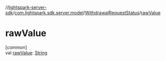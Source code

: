 //[lightspark-server-sdk](../../../index.md)/[com.lightspark.sdk.server.model](../index.md)/[WithdrawalRequestStatus](index.md)/[rawValue](raw-value.md)

# rawValue

[common]\
val [rawValue](raw-value.md): [String](https://kotlinlang.org/api/latest/jvm/stdlib/kotlin/-string/index.html)
